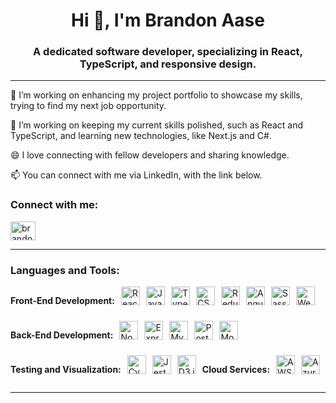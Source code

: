 <h1 align="center">Hi 👋, I'm Brandon Aase</h1>
<h3 align="center">A dedicated software developer, specializing in React, TypeScript, and responsive design.</h3>

---

<p>🔭 I’m working on enhancing my project portfolio to showcase my skills, trying to find my next job opportunity.</p>
<p>🌱 I’m working on keeping my current skills polished, such as React and TypeScript, and learning new technologies, like Next.js and C#.</p>
<p>😄 I love connecting with fellow developers and sharing knowledge.</p>
<p>📫 You can connect with me via LinkedIn, with the link below.</p>

<h3 align="left">Connect with me:</h3>
<p align="left">
    <a href="https://linkedin.com/in/brandontaase" target="blank">
        <img align="center" src="https://raw.githubusercontent.com/rahuldkjain/github-profile-readme-generator/master/src/images/icons/Social/linked-in-alt.svg" alt="brandontaase" height="30" width="40" />
    </a>
</p>

---

<h3 align="left">Languages and Tools:</h3>

<!-- Flexbox container for Front-End Development icons -->
<div style="display: flex; flex-wrap: wrap; gap: 10px;">

  <!-- Front-End Development -->
  <strong>Front-End Development:</strong>
  <div style="display: flex; flex-wrap: wrap; gap: 10px;">
    <img src="https://img.shields.io/badge/-React-61DAFB?style=flat-square&logo=react&logoColor=black" alt="React" style="height: 30px;" />
    <img src="https://img.shields.io/badge/-JavaScript-F7DF1E?style=flat-square&logo=javascript&logoColor=black" alt="JavaScript" style="height: 30px;" />
    <img src="https://img.shields.io/badge/-TypeScript-007ACC?style=flat-square&logo=typescript&logoColor=white" alt="TypeScript" style="height: 30px;" />
    <img src="https://img.shields.io/badge/-CSS-1572B6?style=flat-square&logo=css3&logoColor=white" alt="CSS" style="height: 30px;" />
    <img src="https://img.shields.io/badge/-Redux-764ABC?style=flat-square&logo=redux&logoColor=white" alt="Redux" style="height: 30px;" />
    <img src="https://img.shields.io/badge/-Angular-DD0031?style=flat-square&logo=angular&logoColor=white" alt="Angular" style="height: 30px;" />
    <img src="https://img.shields.io/badge/-Sass-CC6699?style=flat-square&logo=sass&logoColor=white" alt="Sass" style="height: 30px;" />
    <img src="https://img.shields.io/badge/-Webpack-8DD6F9?style=flat-square&logo=webpack&logoColor=black" alt="Webpack" style="height: 30px;" />
  </div>

  <!-- Back-End Development -->
  <strong>Back-End Development:</strong>
  <div style="display: flex; flex-wrap: wrap; gap: 10px;">
    <img src="https://img.shields.io/badge/-Node.js-339933?style=flat-square&logo=node.js&logoColor=white" alt="Node.js" style="height: 30px;" />
    <img src="https://img.shields.io/badge/-Express-000000?style=flat-square&logo=express&logoColor=white" alt="Express" style="height: 30px;" />
    <img src="https://img.shields.io/badge/-MySQL-4479A1?style=flat-square&logo=mysql&logoColor=white" alt="MySQL" style="height: 30px;" />
    <img src="https://img.shields.io/badge/-PostgreSQL-4169E1?style=flat-square&logo=postgresql&logoColor=white" alt="PostgreSQL" style="height: 30px;" />
    <img src="https://img.shields.io/badge/-MongoDB-47A248?style=flat-square&logo=mongodb&logoColor=white" alt="MongoDB" style="height: 30px;" />
  </div>

  <!-- Testing and Visualization -->
  <strong>Testing and Visualization:</strong>
  <div style="display: flex; flex-wrap: wrap; gap: 10px;">
    <img src="https://img.shields.io/badge/-Cypress-17202C?style=flat-square&logo=cypress&logoColor=white" alt="Cypress" style="height: 30px;" />
    <img src="https://img.shields.io/badge/-Jest-C21330?style=flat-square&logo=jest&logoColor=white" alt="Jest" style="height: 30px;" />
    <img src="https://img.shields.io/badge/-D3.js-F9A830?style=flat-square&logo=d3dotjs&logoColor=white" alt="D3.js" style="height: 30px;" />
  </div>

  <!-- Cloud Services -->
  <strong>Cloud Services:</strong>
  <div style="display: flex; flex-wrap: wrap; gap: 10px;">
    <img src="https://img.shields.io/badge/-AWS-232F3E?style=flat-square&logo=amazonaws&logoColor=white" alt="AWS" style="height: 30px;" />
    <img src="https://img.shields.io/badge/-Azure-007FFF?style=flat-square&logo=microsoftazure&logoColor=white" alt="Azure" style="height: 30px;" />
  </div>

</div>


---

